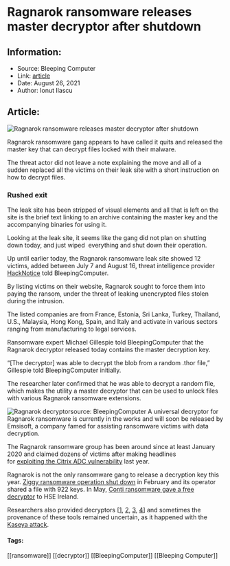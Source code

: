 # Ragnarok ransomware releases master decryptor after shutdown
### 

## Information:
+ Source: Bleeping Computer
+ Link: [article](https://www.bleepingcomputer.com/news/security/ragnarok-ransomware-releases-master-decryptor-after-shutdown/)
+ Date: August 26, 2021
+ Author: Ionut Ilascu


## Article:
![Ragnarok ransomware releases master decryptor after shutdown](https://www.bleepstatic.com/content/hl-images/2021/02/07/brighter-key.jpg)


Ragnarok ransomware gang appears to have called it quits and released the master key that can decrypt files locked with their malware.


The threat actor did not leave a note explaining the move and all of a sudden replaced all the victims on their leak site with a short instruction on how to decrypt files.


### Rushed exit


The leak site has been stripped of visual elements and all that is left on the site is the brief text linking to an archive containing the master key and the accompanying binaries for using it.


Looking at the leak site, it seems like the gang did not plan on shutting down today, and just wiped  everything and shut down their operation.


Up until earlier today, the Ragnarok ransomware leak site showed 12 victims, added between July 7 and August 16, threat intelligence provider [HackNotice](https://hacknotice.com/) told BleepingComputer.


By listing victims on their website, Ragnarok sought to force them into paying the ransom, under the threat of leaking unencrypted files stolen during the intrusion.


The listed companies are from France, Estonia, Sri Lanka, Turkey, Thailand, U.S., Malaysia, Hong Kong, Spain, and Italy and activate in various sectors ranging from manufacturing to legal services.


Ransomware expert Michael Gillespie told BleepingComputer that the Ragnarok decryptor released today contains the master decryption key.



“[The decryptor] was able to decrypt the blob from a random .thor file,” Gillespie told BleepingComputer initially.



The researcher later confirmed that he was able to decrypt a random file, which makes the utility a master decryptor that can be used to unlock files with various Ragnarok ransomware extensions.



![Ragnarok decryptor](https://www.bleepstatic.com/images/news/u/1100723/Ransomware/RagnarokDecryptor.jpg)source: BleepingComputer
A universal decryptor for Ragnarok ransomware is currently in the works and will soon be released by Emsisoft, a company famed for assisting ransomware victims with data decryption.


The Ragnarok ransomware group has been around since at least January 2020 and claimed dozens of victims after making headlines for [exploiting the Citrix ADC vulnerability](https://www.bleepingcomputer.com/news/security/citrix-releases-final-patch-as-ransomware-attacks-ramp-up/) last year.


Ragnarok is not the only ransomware gang to release a decryption key this year. [Ziggy ransomware operation shut down](https://www.bleepingcomputer.com/news/security/ransomware-admin-is-refunding-victims-their-ransom-payments/) in February and its operator shared a file with 922 keys. In May, [Conti ransomware gave a free decryptor](https://www.bleepingcomputer.com/news/security/conti-ransomware-gives-hse-ireland-free-decryptor-still-selling-data/) to HSE Ireland.


Researchers also provided decryptors [[1](https://www.bleepingcomputer.com/news/security/darkside-ransomware-decryptor-recovers-victims-files-for-free/), [2](https://www.bleepingcomputer.com/news/security/new-fonix-ransomware-decryptor-can-recover-victims-files-for-free/), [3](https://www.bleepingcomputer.com/news/security/lorenz-ransomware-decryptor-recovers-victims-files-for-free/), [4](https://www.bleepingcomputer.com/news/security/synack-ransomware-decryptor-lets-victims-recover-files-for-free/)] and sometimes the provenance of these tools remained uncertain, as it happened with the [Kaseya attack](https://www.bleepingcomputer.com/news/security/kaseya-obtains-universal-decryptor-for-revil-ransomware-victims/).




#### Tags:
[[ransomware]] [[decryptor]] [[BleepingComputer]] [[Bleeping Computer]]
